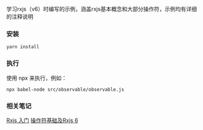学习rxjs（v6）时编写的示例，涵盖rxjs基本概念和大部分操作符，示例均有详细的注释说明

### 安装
```
yarn install
```

### 执行
使用 npx 来执行，例如：
```
npx babel-node src/observable/observable.js
```

### 相关笔记
[Rxjs 入门](https://whu-luojian.github.io/book/rxjs-abc.html)
[操作符基础及Rxjs 6](https://whu-luojian.github.io/book/rxjs-operator-abc.html)